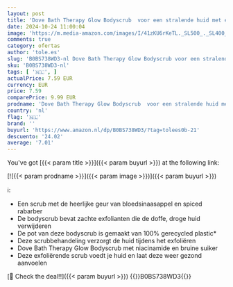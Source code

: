 ```yaml
---
layout: post
title: 'Dove Bath Therapy Glow Bodyscrub  voor een stralende huid met een gezonde ‘glow’ - 295 ml'
date: 2024-10-24 11:00:04
image: 'https://m.media-amazon.com/images/I/41zKU6rKeTL._SL500_._SL400_.jpg'
comments: true
category: ofertas
author: 'tole.es'
slug: 'B0BS738WD3-nl Dove Bath Therapy Glow Bodyscrub voor een stralende huid...'
sku: 'B0BS738WD3-nl'
tags: [ '🇳🇱', ]
actualPrice: 7.59 EUR
currency: EUR
price: 7.59
comparePrice: 9.99 EUR
prodname: 'Dove Bath Therapy Glow Bodyscrub  voor een stralende huid met een gezonde ‘glow’ - 295 ml'
country: 'nl'
flag: '🇳🇱'
brand: ''
buyurl: 'https://www.amazon.nl/dp/B0BS738WD3/?tag=tolees0b-21'
descuento: '24.02'
average: '7.01'
---
```


You've got [{{< param title >}}]({{< param buyurl >}}) at the following link:

[![{{< param prodname >}}]({{< param image >}})]({{< param buyurl >}})

ℹ️:

- Een scrub met de heerlijke geur van bloedsinaasappel en spiced rabarber
- De bodyscrub bevat zachte exfolianten die de doffe, droge huid verwijderen
- De pot van deze bodyscrub is gemaakt van 100% gerecycled plastic*
- Deze scrubbehandeling verzorgt de huid tijdens het exfoliëren
- Dove Bath Therapy Glow Bodyscrub met niacinamide en bruine suiker
- Deze exfoliërende scrub voedt je huid en laat deze weer gezond aanvoelen

[🛒 Check the deal!!]({{< param buyurl >}})
{{<world>}}B0BS738WD3{{</world>}}
